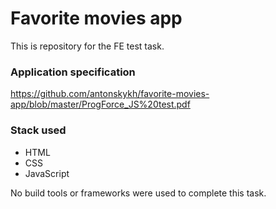 # Favorite movies app
This is repository for the FE test task.

### Application specification
https://github.com/antonskykh/favorite-movies-app/blob/master/ProgForce_JS%20test.pdf

### Stack used
* HTML
* CSS
* JavaScript

No build tools or frameworks were used to complete this task.
